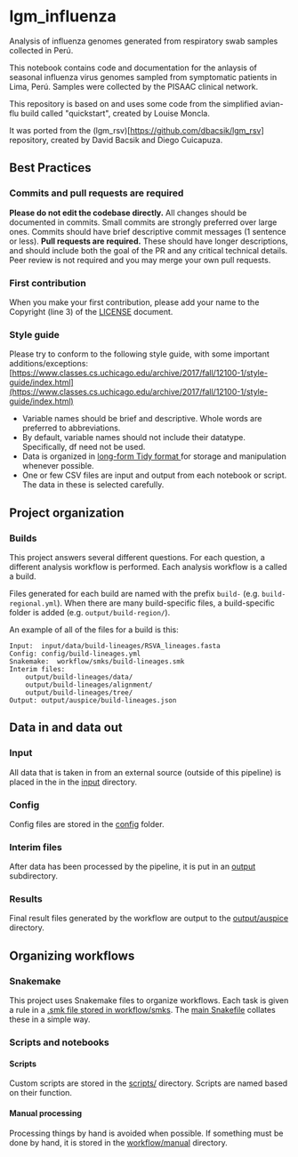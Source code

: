 # lgm_influenza

Analysis of influenza genomes generated from respiratory swab samples collected in Perú.

This notebook contains code and documentation for the anlaysis of seasonal influenza virus genomes sampled from symptomatic patients in Lima, Perú. Samples were collected by the PISAAC clinical network.

This repository is based on and uses some code from the simplified avian-flu build called "quickstart", created by Louise Moncla.

It was ported from the (lgm_rsv)[https://github.com/dbacsik/lgm_rsv] repository, created by David Bacsik and Diego Cuicapuza.

## Best Practices
### Commits and pull requests are required
**Please do not edit the codebase directly.**
All changes should be documented in commits. Small commits are strongly preferred over large ones. Commits should have brief descriptive commit messages (1 sentence or less).
**Pull requests are required.** These should have longer descriptions, and should include both the goal of the PR and any critical technical details. Peer review is not required and you may merge your own pull requests.

### First contribution
When you make your first contribution, please add your name to the Copyright (line 3) of the [LICENSE](./LICENSE) document.

### Style guide
Please try to conform to the following style guide, with some important additions/exceptions: [https://www.classes.cs.uchicago.edu/archive/2017/fall/12100-1/style-guide/index.html](https://www.classes.cs.uchicago.edu/archive/2017/fall/12100-1/style-guide/index.html)

- Variable names should be brief and descriptive. Whole words are preferred to abbreviations.
- By default, variable names should not include their datatype. Specifically, df need not be used.
- Data is organized in [long-form Tidy format ](https://kiwidamien.github.io/what-is-tidy-data.html) for storage and manipulation whenever possible.
- One or few CSV files are input and output from each notebook or script. The data in these is selected carefully.

## Project organization
### Builds
This project answers several different questions. For each question, a different analysis workflow is performed. Each analysis workflow is a called a build.

Files generated for each build are named with the prefix `build-` (e.g. `build-regional.yml`). When there are many build-specific files, a build-specific folder is added (e.g. `output/build-region/`).

An example of all of the files for a build is this:

```
Input:  input/data/build-lineages/RSVA_lineages.fasta
Config: config/build-lineages.yml
Snakemake:  workflow/smks/build-lineages.smk
Interim files:
    output/build-lineages/data/
    output/build-lineages/alignment/
    output/build-lineages/tree/
Output: output/auspice/build-lineages.json
```

## Data in and data out
### Input
All data that is taken in from an external source (outside of this pipeline) is placed in the in the [input](./input) directory.

### Config
Config files are stored in the [config](./config) folder.

### Interim files
After data has been processed by the pipeline, it is put in an [output](./output) subdirectory.

### Results
Final result files generated by the workflow are output to the [output/auspice](./output/auspice) directory.

## Organizing workflows
### Snakemake
This project uses Snakemake files to organize workflows. Each task is given a rule in a [.smk file stored in workflow/smks](./workflow/smks). The [main Snakefile](.Snakefile) collates these in a simple way.

### Scripts and notebooks
#### Scripts
Custom scripts are stored in the [scripts/](./workflow/scripts/) directory. Scripts are named based on their function.

#### Manual processing
Processing things by hand is avoided when possible. If something must be done by hand, it is stored in the [workflow/manual](./workflow/manual/) directory.
